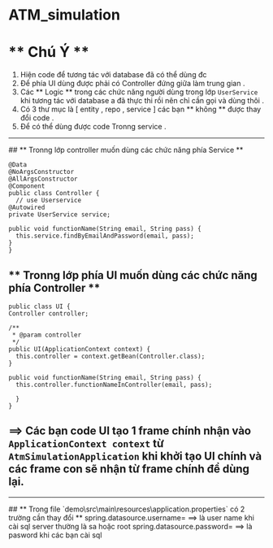 # ATM_simulation

# ** Chú Ý **

1. Hiện code để tương tác với database đã có thể dùng đc
2. Để phía UI dùng được phải có Controller đứng giữa làm trung gian .
3. Các ** Logic ** trong các chức năng người dùng trong lớp `UserService` khi tương tác với database a đã thực thi rồi nên chỉ cần gọi và dùng thôi .
4. Có 3 thư mục là [ entity , repo , service ] các bạn ** không ** được thay đổi code .
5. Để có thể dùng được code Tronng service .

<hr/> 
##    ** Tronng lớp controller muốn dùng các chức năng phía Service **

```
@Data
@NoArgsConstructor
@AllArgsConstructor
@Component
public class Controller {
  // use Userservice
@Autowired
private UserService service;

public void functionName(String email, String pass) {
  this.service.findByEmailAndPassword(email, pass);
}
}
```

## ** Tronng lớp phía UI muốn dùng các chức năng phía Controller **

```
public class UI {
Controller controller;

/**
 * @param controller
 */
public UI(ApplicationContext context) {
  this.controller = context.getBean(Controller.class);
}

public void functionName(String email, String pass) {
  this.controller.functionNameInController(email, pass);

  }
}

```

## ==> Các bạn code UI tạo 1 frame chính nhận vào `ApplicationContext context` từ `AtmSimulationApplication` khi khởi tạo UI chính và các frame con sẽ nhận từ frame chính để dùng lại.

<hr/>
## ** Trong file `demo\src\main\resources\application.properties` có 2 trường cần thay đổi ** 
spring.datasource.username=
==> là user name khi cài sql server thường là sa hoặc root 
spring.datasource.password=
==> là pasword khi các bạn cài sql
